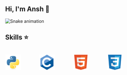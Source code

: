 ## Hi, I'm Ansh 👋
![Snake animation](https://github.com/anshp06/anshp06/output/github-contribution-grid-snake-dark.svg)

## Skills ⭐
<div style="display: inline_block"><br>
  <img align="center" alt="PYTHON" height="50" width="50" src="https://raw.githubusercontent.com/devicons/devicon/master/icons/python/python-original.svg">  
 &nbsp;&nbsp;&nbsp;&nbsp;&nbsp;&nbsp;&nbsp;&nbsp;&nbsp;&nbsp;&nbsp;&nbsp;&nbsp;
  <img align="center" alt="C" height="50" width="50" src="https://raw.githubusercontent.com/devicons/devicon/master/icons/c/c-original.svg">  
 &nbsp;&nbsp;&nbsp;&nbsp;&nbsp;&nbsp;&nbsp;&nbsp;&nbsp;&nbsp;&nbsp;&nbsp;&nbsp;
  <img align="center" alt="HTML" height="50" width="50" src="https://raw.githubusercontent.com/devicons/devicon/master/icons/html5/html5-original.svg">
 &nbsp;&nbsp;&nbsp;&nbsp;&nbsp;&nbsp;&nbsp;&nbsp;&nbsp;&nbsp;&nbsp;&nbsp;&nbsp;
  <img align="center" alt="CSS" height="50" width="50" src="https://raw.githubusercontent.com/devicons/devicon/master/icons/css3/css3-original.svg">
</div>
